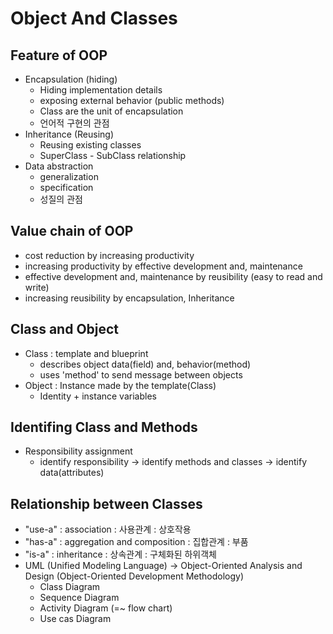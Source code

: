 # Object And Classes

## Feature of OOP
  - Encapsulation (hiding)
    - Hiding implementation details
    - exposing external behavior (public methods)
    - Class are the unit of encapsulation
    - 언어적 구현의 관점
  - Inheritance (Reusing)
    - Reusing existing classes
    - SuperClass - SubClass relationship
  - Data abstraction
    - generalization
    - specification    
    - 성질의 관점

## Value chain of OOP
  - cost reduction by increasing productivity
  - increasing productivity by effective development and, maintenance
  - effective development and, maintenance by reusibility (easy to read and write)
  - increasing reusibility by encapsulation, Inheritance

## Class and Object
  - Class : template and blueprint
    - describes object data(field) and, behavior(method)
    - uses 'method' to send message between objects
  - Object : Instance made by the template(Class)
    - Identity + instance variables

## Identifing Class and Methods
  - Responsibility assignment
    - identify responsibility -> identify methods and classes -> identify data(attributes)  

## Relationship between Classes
  - "use-a" : association : 사용관계 : 상호작용
  - "has-a" : aggregation and composition : 집합관계 : 부품
  - "is-a" : inheritance : 상속관계 : 구체화된 하위객체
  - UML (Unified Modeling Language) -> Object-Oriented Analysis and Design (Object-Oriented Development Methodology)
    - Class Diagram
    - Sequence Diagram
    - Activity Diagram (=~ flow chart) 
    - Use cas Diagram
